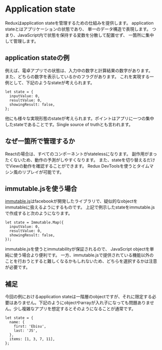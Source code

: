 # Application state

Reduxはapplication stateを管理するための仕組みを提供します。
application stateとはアプリケーションの状態であり、
単一のデータ構造で表現します。
つまり、JavaScript内で状態を保持する変数を分散して配置せず、
一箇所に集中して管理します。

## application stateの例

例えば、電卓アプリでの状態は、入力中の数字と計算結果の数字があります。
また、どちらの数字を表示しているかのフラグがあります。
これを実現する一例として、下記のようなstateが考えられます。

```
let state = {
  inputValue: 0,
  resultValue: 0,
  showingResult: false,
};
```

他にも様々な実現形態のstateが考えられます。ポイントはアプリに一つの集中したstateであることです。Single source of truthとも言われます。

## なぜ一箇所で管理するか

Reactの場合は、すべてのコンポーネントがstatelessになります。
副作用がまったくないため、動作の予測がしやすくなります。
また、stateを切り替えるだけでViewの動作を確認することができます。
Redux DevToolsを使うとタイムマシン風のリプレイが可能です。

## immutable.jsを使う場合

[immutable.js](https://facebook.github.io/immutable-js/)はfacebookが開発したライブラリで、疑似的なobjectをimmutableに扱えるようにするものです。
上記で例示したstateをimmutable.jsで作成すると次のようになります。

```
let state = Immutable.Map({
  inputValue: 0,
  resultValue: 0,
  showingResult: false,
});
```

immutable.jsを使うとimmutabilityが保証されるので、
JavaScript objectを単純に使う場合より便利です。
一方、immutable.jsで提供されている機能以外のことを行おうとすると難しくなるかもしれないため、どちらを選択するかは注意が必要です。

## 補足

今回の例におけるapplication stateは一階層のobjectですが、それに限定する必要はありません。下記のようにobjectやarrayが入れ子になっても問題ありません。少し複雑なアプリを想定するとそのようになることが通常です。

```
let state = {
  name: {
    first: 'Ebisu',
    last: 'JS',
  },
  items: [1, 3, 7, 11],
};
```
